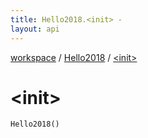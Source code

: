 ```yaml
---
title: Hello2018.<init> - 
layout: api
---
```


<div class='api-docs-breadcrumbs'><a href="../index.html">workspace</a> / <a href="index.html">Hello2018</a> / <a href="./-init-.html">&lt;init&gt;</a></div>

# &lt;init&gt;

<div class="signature"><code><span class="identifier">Hello2018</span><span class="symbol">(</span><span class="symbol">)</span></code></div>
